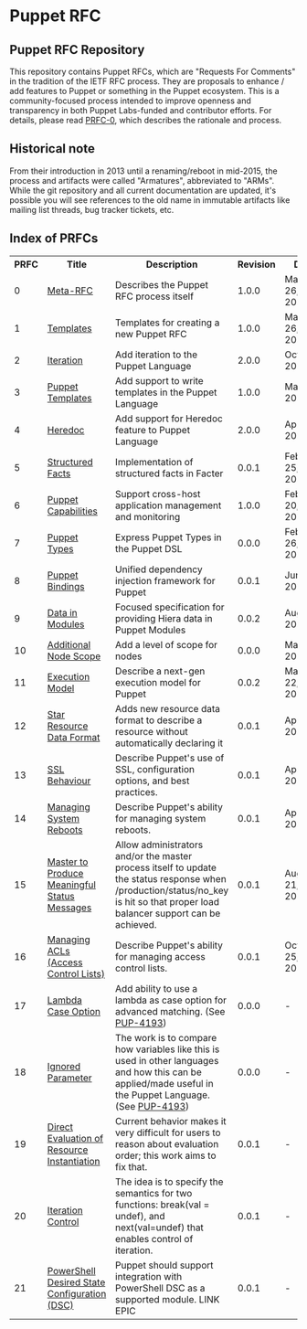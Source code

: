Puppet RFC
===

Puppet RFC Repository
---------------------

This repository contains Puppet RFCs, which are "Requests For Comments" in the tradition of the IETF 
RFC process. They are proposals to enhance / add features to Puppet or something in the Puppet 
ecosystem. This is a community-focused process intended to improve openness and transparency in both 
Puppet Labs-funded and contributor efforts. For details, please read [PRFC-0](prfc-0.prfc/index.md), 
which describes the rationale and process.

Historical note
---------------

From their introduction in 2013 until a renaming/reboot in mid-2015, the process and artifacts were 
called "Armatures", abbreviated to "ARMs". While the git repository and all current documentation 
are updated, it's possible you will see references to the old name in immutable artifacts like 
mailing list threads, bug tracker tickets, etc.

Index of PRFCs
-------------
<table>
<tr>
  <th>PRFC</th>
  <th>Title</th>
  <th>Description</th>
  <th>Revision</th>
  <th>Date</th>
  <th>State</th>
</tr>
<tr>
  <td>0</td>
  <td><a href="prfc-0.prfc/prfc.md">Meta-RFC</a></td>
  <td>Describes the Puppet RFC process itself</td>
  <td>1.0.0</td>
  <td>March 26, 2013</td>
  <td>Completed</td>
</tr><tr>
  <td>1</td>
  <td><a href="prfc-1.templates/templates">Templates</a></td>
  <td>Templates for creating a new Puppet RFC</td>
  <td>1.0.0</td>
  <td>March 26, 2013</td>
  <td>Completed</td>
</tr><tr>
  <td>2</td>
  <td><a href="prfc-2.iteration/index.md">Iteration</a></td>
  <td>Add iteration to the Puppet Language</td>
  <td>2.0.0</td>
  <td>Oct 24, 2013</td>
  <td>Completed</td>
</tr><tr>
  <td>3</td>
  <td><a href="prfc-3.puppet_templates/index.md">Puppet Templates</a></td>
  <td>Add support to write templates in the Puppet Language</td>
  <td>1.0.0</td>
  <td>May 1, 2013</td>
  <td>Submitted<br/><a href="https://groups.google.com/d/topic/puppet-dev/HZXt_G0nZLE">Discuss</a></td>
</tr><tr>
  <td>4</td>
  <td><a href="prfc-4.heredoc/index.md">Heredoc</a></td>
  <td>Add support for Heredoc feature to Puppet Language</td>
  <td>2.0.0</td>
  <td>April 23, 2013</td>
  <td>Submitted<br><a href="https://groups.google.com/d/topic/puppet-dev/mrYmTa_2L6M">Discuss</a></td>
</tr><tr>
  <td>5</td>
  <td><a href="prfc-5.structured_facts/index.md">Structured Facts</a></td>
  <td>Implementation of structured facts in Facter</td>
  <td>0.0.1</td>
  <td>February 25, 2013</td>
  <td>Draft</td>
</tr><tr>
  <td>6</td>
  <td><a href="prfc-6.capabilities/index.md">Puppet Capabilities</a></td>
  <td>Support cross-host application management and monitoring</td>
  <td>1.0.0</td>
  <td>February 20, 2013</td>
  <td>Draft</td>
</tr><tr>
  <td>7</td>
  <td><a href="prfc-7.puppet_types/index.md">Puppet Types</a></td>
  <td>Express Puppet Types in the Puppet DSL</td>
  <td>0.0.0</td>
  <td>February 26, 2013</td>
  <td>Draft</td>
</tr><tr>
  <td>8</td>
  <td><a href="prfc-8.puppet_bindings/index.md">Puppet Bindings</a></td>
  <td>Unified dependency injection framework for Puppet</td>
  <td>0.0.1</td>
  <td>June 1, 2013</td>
  <td>Draft<br><a href="https://groups.google.com/d/topic/puppet-dev/ITIqQrEY9ZY/discussion">Discuss</a></td>
</tr><tr>
  <td>9</td>
  <td><a href="prfc-9.data_in_modules/index.md">Data in Modules</a></td>
  <td>Focused specification for providing Hiera data in Puppet Modules</td>
  <td>0.0.2</td>
  <td>Aug 16, 2013</td>
  <td>Draft</td>
</tr><tr>
  <td>10</td>
  <td><a href="prfc-10.additional_node_scope/index.md">Additional Node Scope</a></td>
  <td>Add a level of scope for nodes</td>
  <td>0.0.0</td>
  <td>March 1, 2013</td>
  <td>New</td>
</tr>
</tr><tr>
  <td>11</td>
  <td><a href="prfc-11.execution_model/index.md">Execution Model</a></td>
  <td>Describe a next-gen execution model for Puppet</td>
  <td>0.0.2</td>
  <td>March 22, 2013</td>
  <td>New</td>
</tr><tr>
  <td>12</td>
  <td><a href="prfc-12.star_resource_data_type/index.md">Star Resource Data Format</a></td>
  <td>Adds new resource data format to describe a resource without automatically declaring it</td>
  <td>0.0.1</td>
  <td>April 1, 2013</td>
  <td>New</td>
</tr><tr>
  <td>13</td>
  <td><a href="prfc-13.ssl_behaviour/index.md">SSL Behaviour</a></td>
  <td>Describe Puppet's use of SSL, configuration options, and best practices.</td>
  <td>0.0.1</td>
  <td>April 17, 2013</td>
  <td>New</td>
</tr><tr>
  <td>14</td>
  <td><a href="prfc-14.reboot/index.md">Managing System Reboots</a></td>
  <td>Describe Puppet's ability for managing system reboots.</td>
  <td>0.0.1</td>
  <td>April 17, 2013</td>
  <td>New - <a href="https://groups.google.com/forum/?fromgroups=#!topic/puppet-dev/5QFelBbbAMw">Discuss</a></td>
</tr><tr>
    <td>15</td>
    <td><a href="prfc-15.master_status/index.md">Master to Produce Meaningful Status Messages</a></td>
    <td>Allow administrators and/or the master process itself to update the status response when 
    /production/status/no_key is hit so that proper load balancer support can be achieved.</td>
    <td>0.0.1</td>
    <td>August 21, 2013</td>
    <td>New - <a
    href="https://groups.google.com/forum/?fromgroups=#!topic/puppet-dev/5QFelBbbAMw">Discuss</a></td>
</tr><tr>
    <td>16</td>
    <td><a href="prfc-16.acls/index.md">Managing ACLs (Access Control Lists)</a></td>
    <td>Describe Puppet's ability for managing access control lists.  </td>
    <td>0.0.1</td>
    <td>October 25, 2013</td>
    <td>New - <a href="https://groups.google.com/forum/#!topic/puppet-dev/9xq-oFWSqXo">Discuss</a></td>
</tr><tr>
    <td>17</td>
    <td><a href="prfc-17.lambda_in_case/index.md">Lambda Case Option</a></td>
    <td>Add ability to use a lambda as case option for advanced matching. (See <a href="https://tickets.puppetlabs.com/browse/PUP-4193">PUP-4193</a>)</td>
    <td>0.0.0</td>
    <td>-</td>
    <td>New. <a href="https://groups.google.com/forum/#!topic/puppet-dev/">Discuss TBD</a></td>
</tr><tr>
    <td>18</td>
    <td><a href="prfc-18.ignored_parameter/index.md">Ignored Parameter</a></td>
    <td>The work is to compare how variables like this is used in other languages and how this can be applied/made useful in the Puppet Language. (See <a href="https://tickets.puppetlabs.com/browse/PUP-4193">PUP-4193</a>)</td>
    <td>0.0.0</td>
    <td>-</td>
    <td>New. <a href="https://groups.google.com/forum/#!topic/puppet-dev/">Discuss TBD</a></td>
</tr><tr>
    <td>19</td>
    <td><a href="prfc-19.direct_eval/index.md">Direct Evaluation of Resource Instantiation</a></td>
    <td>Current behavior makes it very difficult for users to reason about evaluation order; this work aims to fix that.</td>
    <td>0.0.1</td>
    <td>-</td>
    <td>New. <a href="https://groups.google.com/forum/#!topic/puppet-dev/">Discuss TBD</a></td>
</tr><tr>
    <td>20</td>
    <td><a href="prfc-20.iteration_control/index.md">Iteration Control</a></td>
    <td>The idea is to specify the semantics for two functions: break(val = undef), and next(val=undef) that enables control of iteration.</td>
    <td>0.0.1</td>
    <td>-</td>
    <td>New. <a href="https://groups.google.com/forum/#!topic/puppet-dev/">Discuss TBD</a></td>
</tr><tr>
    <td>21</td>
    <td><a href="prfc-21.dsc/index.md">PowerShell Desired State Configuration (DSC)</a></td>
    <td>Puppet should support integration with PowerShell DSC as a supported module. LINK EPIC </td>
    <td>0.0.1</td>
    <td>-</td>
    <td>New. <a href="https://groups.google.com/forum/#!topic/puppet-dev/">Discuss TBD</a></td>
</tr>
</table>